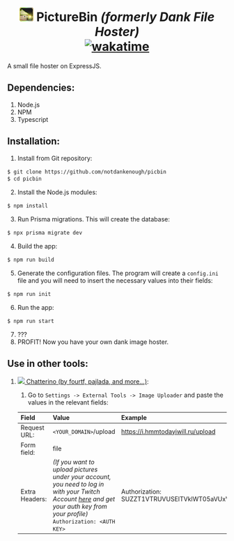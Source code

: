 <!--
 Copyright 2022 ilotterytea
 
 Licensed under the Apache License, Version 2.0 (the "License");
 you may not use this file except in compliance with the License.
 You may obtain a copy of the License at
 
     http://www.apache.org/licenses/LICENSE-2.0
 
 Unless required by applicable law or agreed to in writing, software
 distributed under the License is distributed on an "AS IS" BASIS,
 WITHOUT WARRANTIES OR CONDITIONS OF ANY KIND, either express or implied.
 See the License for the specific language governing permissions and
 limitations under the License.
-->

<div align="center">
    <h1>
        <img src="./static/img/favicon.png" width=32> <b>Pic</b>ture<b>Bin</b> <i>(formerly Dank File Hoster)</i>
            <br>
            <a href="https://wakatime.com/badge/user/09f67b1c-0691-482a-a1d4-e4751e6962de/project/eda75115-4dad-4ada-995a-f1379687f257"><img src="https://wakatime.com/badge/user/09f67b1c-0691-482a-a1d4-e4751e6962de/project/eda75115-4dad-4ada-995a-f1379687f257.svg?style=plastic" alt="wakatime"></a>
    </h1>

</div>
A small file hoster on ExpressJS.

## Dependencies:
1. Node.js
2. NPM
3. Typescript

## Installation:
1. Install from Git repository:
```bash
$ git clone https://github.com/notdankenough/picbin
$ cd picbin
```
2. Install the Node.js modules:
```bash
$ npm install
```
3. Run Prisma migrations. This will create the database:
```bash
$ npx prisma migrate dev
```
4. Build the app:
```bash
$ npm run build
```
5. Generate the configuration files. The program will create a `config.ini` file and you will need to insert the necessary values into their fields:
```bash
$ npm run init
```
6. Run the app:
```bash
$ npm run start
```
7. ???
8. PROFIT! Now you have your own dank image hoster.

## Use in other tools:
1. [ <img src="https://camo.githubusercontent.com/6ca305d42786c9dbd0b76f5ade013601b080d71a598e881b4349dff2eafae6c7/68747470733a2f2f666f757274662e636f6d2f696d672f63686174746572696e6f2d69636f6e2d36342e706e67" width=24> Chatterino (by fourtf, pajlada, and more...)](https://github.com/chatterino/chatterino2):
    1. Go to `Settings -> External Tools -> Image Uploader` and paste the values in the relevant fields:

    | Field | Value | Example |
    | ---- | ------ | ------- |
    | Request URL: | `<YOUR_DOMAIN>`/upload | https://i.hmmtodayiwill.ru/upload
    | Form field: | file |
    | Extra Headers: | *(If you want to upload pictures under your account, you need to log in with your Twitch Account [here](https://i.hmmtodayiwill.ru/) and get your auth key from your profile)* `Authorization: <AUTH KEY>` | Authorization: SUZZT1VTRUVUSElTVklWT05aVUxVTA==